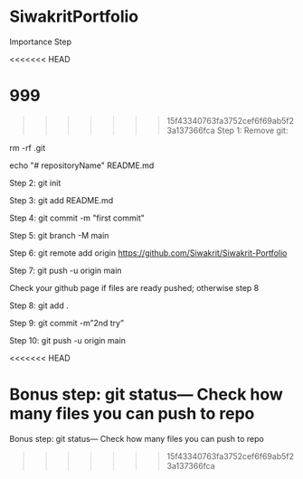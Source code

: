 # SiwakritPortfolio
 
Importance Step

<<<<<<< HEAD

999
=======
>>>>>>> 15f43340763fa3752cef6f69ab5f23a137366fca
Step 1: Remove git: 


rm -rf .git


echo "# repositoryName"  README.md


Step 2: git init


Step 3: git add README.md


Step 4: git commit -m "first commit"


Step 5: git branch -M main


Step 6: git remote add origin https://github.com/Siwakrit/Siwakrit-Portfolio


Step 7: git push -u origin main


Check your github page if files are ready pushed; otherwise step 8


Step 8: git add .


Step 9: git commit -m”2nd try”


Step 10: git push -u origin main

<<<<<<< HEAD

Bonus step: git status— Check how many files you can push to repo
=======
Bonus step: git status— Check how many files you can push to repo
>>>>>>> 15f43340763fa3752cef6f69ab5f23a137366fca
